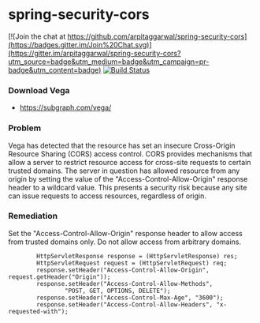 # spring-security-cors

[![Join the chat at https://github.com/arpitaggarwal/spring-security-cors](https://badges.gitter.im/Join%20Chat.svg)](https://gitter.im/arpitaggarwal/spring-security-cors?utm_source=badge&utm_medium=badge&utm_campaign=pr-badge&utm_content=badge)
[![Build Status](https://api.travis-ci.org/arpitaggarwal/spring-security-cors.svg?branch=master)](https://travis-ci.org/arpitaggarwal/spring-security-cors)

### Download Vega

 - https://subgraph.com/vega/
 
### Problem

Vega has detected that the resource has set an insecure Cross-Origin Resource Sharing (CORS) access control. CORS provides mechanisms that allow a server to restrict resource access for cross-site requests to certain trusted domains. The server in question has allowed resource from any origin by setting the value of the "Access-Control-Allow-Origin" response header to a wildcard value. This presents a security risk because any site can issue requests to access resources, regardless of origin. 

### Remediation

Set the "Access-Control-Allow-Origin" response header to allow access from trusted domains only. Do not allow access from arbitrary domains. 

```
        HttpServletResponse response = (HttpServletResponse) res;
		HttpServletRequest request = (HttpServletRequest) req;
		response.setHeader("Access-Control-Allow-Origin", request.getHeader("Origin"));
		response.setHeader("Access-Control-Allow-Methods",
				"POST, GET, OPTIONS, DELETE");
		response.setHeader("Access-Control-Max-Age", "3600");
		response.setHeader("Access-Control-Allow-Headers", "x-requested-with");
```
